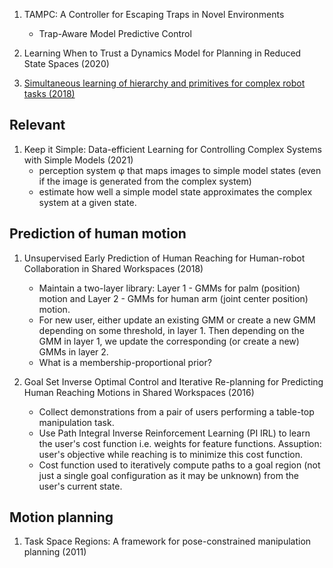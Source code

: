 1. TAMPC: A Controller for Escaping Traps in Novel Environments
	- Trap-Aware Model Predictive Control

1.  Learning When to Trust a Dynamics Model for Planning in Reduced State Spaces (2020)

1. [Simultaneous learning of hierarchy and primitives for complex robot tasks (2018)](https://link.springer.com/content/pdf/10.1007/s10514-018-9749-y.pdf)


## Relevant
1. Keep it Simple: Data-efficient Learning for Controlling Complex Systems with Simple Models (2021)
	- perception system φ that maps images to simple model states (even if the image is generated from the complex system)
	- estimate how well a simple model state approximates the complex system at a given state.


## Prediction of human motion

1. Unsupervised Early Prediction of Human Reaching for Human-robot Collaboration in Shared Workspaces (2018)
	- Maintain a two-layer library: Layer 1 - GMMs for palm (position) motion and Layer 2 - GMMs for human arm (joint center position) motion.
	- For new user, either update an existing GMM or create a new GMM depending on some threshold, in layer 1. Then depending on the GMM in layer 1, we update the corresponding (or create a new) GMMs in layer 2.
	- What is a membership-proportional prior?

1. Goal Set Inverse Optimal Control and Iterative Re-planning for Predicting Human Reaching Motions in Shared Workspaces (2016)
	- Collect demonstrations from a pair of users performing a table-top manipulation task.
	- Use Path Integral Inverse Reinforcement Learning (PI IRL) to learn the user's cost function i.e. weights for feature functions. Assuption: user's objective while reaching is to minimize this cost function.
	- Cost function used to iteratively compute paths to a goal region (not just a single goal configuration as it may be unknown) from the user's current state.


## Motion planning

1. Task Space Regions: A framework for pose-constrained manipulation planning (2011)